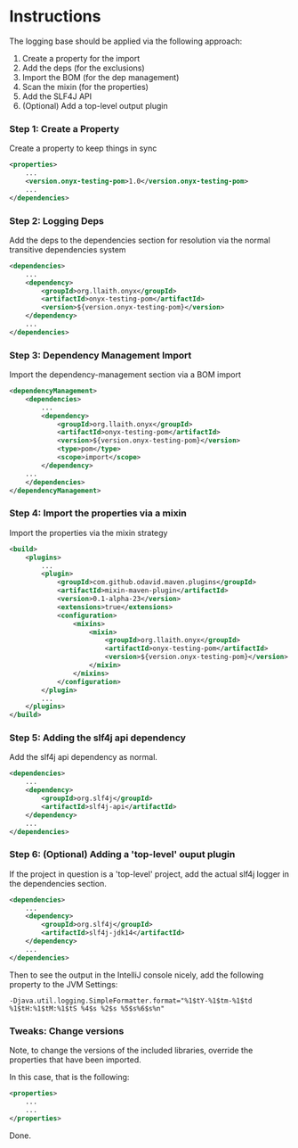 # Instructions

The logging base should be applied via the following approach:

1. Create a property for the import
2. Add the deps (for the exclusions) 
3. Import the BOM (for the dep management) 
4. Scan the mixin (for the properties)
5. Add the SLF4J API
6. (Optional) Add a top-level output plugin


### Step 1: Create a Property

Create a property to keep things in sync

```xml
<properties>
    ...
    <version.onyx-testing-pom>1.0</version.onyx-testing-pom>
    ...
</dependencies>
```

### Step 2: Logging Deps

Add the deps to the dependencies section for resolution via the normal transitive dependencies system

```xml
<dependencies>
    ...
    <dependency>
        <groupId>org.llaith.onyx</groupId>
        <artifactId>onyx-testing-pom</artifactId>
        <version>${version.onyx-testing-pom}</version>
    </dependency>
    ...
</dependencies>
```

### Step 3: Dependency Management Import

Import the dependency-management section via a BOM import

```xml
<dependencyManagement>
    <dependencies>
        ...
        <dependency>
            <groupId>org.llaith.onyx</groupId>
            <artifactId>onyx-testing-pom</artifactId>
            <version>${version.onyx-testing-pom}</version>
            <type>pom</type>
            <scope>import</scope>
        </dependency>
    ...
    </dependencies>    
</dependencyManagement>
```

### Step 4: Import the properties via a mixin

Import the properties via the mixin strategy

```xml
<build>
    <plugins>
        ...
        <plugin>
            <groupId>com.github.odavid.maven.plugins</groupId>
            <artifactId>mixin-maven-plugin</artifactId>
            <version>0.1-alpha-23</version>
            <extensions>true</extensions>
            <configuration>
                <mixins>
                    <mixin>
                        <groupId>org.llaith.onyx</groupId>
                        <artifactId>onyx-testing-pom</artifactId>
                        <version>${version.onyx-testing-pom}</version>
                    </mixin>
                </mixins>
            </configuration>
        </plugin>
        ...
    </plugins>
</build>
```

### Step 5: Adding the slf4j api dependency

Add the slf4j api dependency as normal.

```xml
<dependencies>
    ...
    <dependency>
        <groupId>org.slf4j</groupId>
        <artifactId>slf4j-api</artifactId>
    </dependency>
    ...
</dependencies>
```        

### Step 6: (Optional) Adding a 'top-level' ouput plugin

If the project in question is a 'top-level' project, add the actual slf4j logger in the dependencies section.

```xml
<dependencies>
    ...
    <dependency>
        <groupId>org.slf4j</groupId>
        <artifactId>slf4j-jdk14</artifactId>
    </dependency>
    ...
</dependencies>
```

Then to see the output in the IntelliJ console nicely, add the following property to the JVM Settings:

```
-Djava.util.logging.SimpleFormatter.format="%1$tY-%1$tm-%1$td %1$tH:%1$tM:%1$tS %4$s %2$s %5$s%6$s%n"
```

### Tweaks: Change versions

Note, to change the versions of the included libraries, override the properties that have been imported.

In this case, that is the following:

```xml
<properties>
    ...
    ...
</properties>
```  

Done.

 
